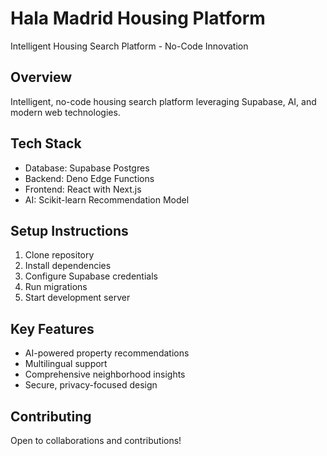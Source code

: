 # Hala Madrid Housing Platform
Intelligent Housing Search Platform - No-Code Innovation

## Overview
Intelligent, no-code housing search platform leveraging Supabase, AI, and modern web technologies.

## Tech Stack
- Database: Supabase Postgres
- Backend: Deno Edge Functions
- Frontend: React with Next.js
- AI: Scikit-learn Recommendation Model

## Setup Instructions
1. Clone repository
2. Install dependencies
3. Configure Supabase credentials
4. Run migrations
5. Start development server

## Key Features
- AI-powered property recommendations
- Multilingual support
- Comprehensive neighborhood insights
- Secure, privacy-focused design

## Contributing
Open to collaborations and contributions!
